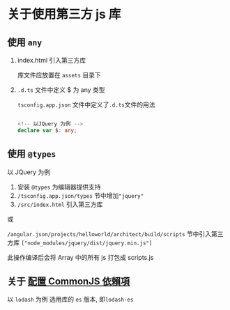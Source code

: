 # 关于使用第三方 js 库

## 使用 `any`

1. index.html 引入第三方库

   库文件应放置在 `assets` 目录下

2. `.d.ts` 文件中定义 $ 为 any 类型

   `tsconfig.app.json` 文件中定义了`.d.ts`文件的用法

   ```typescript

   <!-- 以JQuery 为例 -->
   declare var $: any;
   ```

## 使用 `@types`

以 JQuery 为例

1.  安装 `@types` 为编辑器提供支持
2.  `/tsconfig.app.json/types` 节中增加`"jquery"`
3.  `/src/index.html` 引入第三方库

或

`/angular.json/projects/helloworld/architect/build/scripts` 节中引入第三方库
`["node_modules/jquery/dist/jquery.min.js"]`

此操作编译后会将 Array 中的所有 js 打包成 scripts.js

## 关于 [配置 CommonJS 依賴項](https://angular.tw/guide/build#configuring-commonjs-dependencies)

以 `lodash` 为例
选用库的 `es` 版本, 即`lodash-es`
